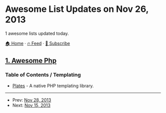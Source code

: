 # Awesome List Updates on Nov 26, 2013

1 awesome lists updated today.

[🏠 Home](/README.md) · [🔥 Feed](https://test.trackawesomelist.com/feed.xml) · [📮 Subscribe](https://trackawesomelist.us17.list-manage.com/subscribe?u=d2f0117aa829c83a63ec63c2f&id=36a103854c)



## [1. Awesome Php](/content/ziadoz/awesome-php/README.md)

### Table of Contents / Templating

*   [Plates](http://platesphp.com/) - A native PHP templating library.

---

- Prev: [Nov 28, 2013](/content/2013/11/28/README.md)
- Next: [Nov 15, 2013](/content/2013/11/15/README.md)